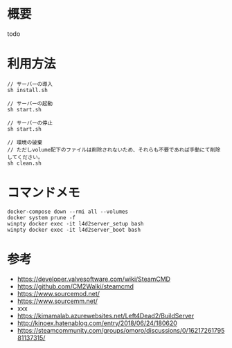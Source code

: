 # 概要
todo

# 利用方法
```
// サーバーの導入
sh install.sh

// サーバーの起動
sh start.sh

// サーバーの停止
sh start.sh

// 環境の破棄
// ただしvolume配下のファイルは削除されないため、それらも不要であれば手動にて削除してください。
sh clean.sh
```

# コマンドメモ
```
docker-compose down --rmi all --volumes
docker system prune -f
winpty docker exec -it l4d2server_setup bash
winpty docker exec -it l4d2server_boot bash
```

# 参考
- https://developer.valvesoftware.com/wiki/SteamCMD
- https://github.com/CM2Walki/steamcmd
- https://www.sourcemod.net/
- https://www.sourcemm.net/
- xxx
- https://kimamalab.azurewebsites.net/Left4Dead2/BuildServer
- http://kinoex.hatenablog.com/entry/2018/06/24/180620
- https://steamcommunity.com/groups/omoro/discussions/0/1621726179581137315/

